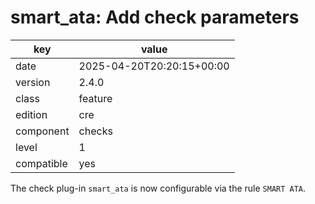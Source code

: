 [//]: # (werk v2)
# smart_ata: Add check parameters

key        | value
---------- | ---
date       | 2025-04-20T20:20:15+00:00
version    | 2.4.0
class      | feature
edition    | cre
component  | checks
level      | 1
compatible | yes

The check plug-in `smart_ata` is now configurable via the rule `SMART ATA`.
